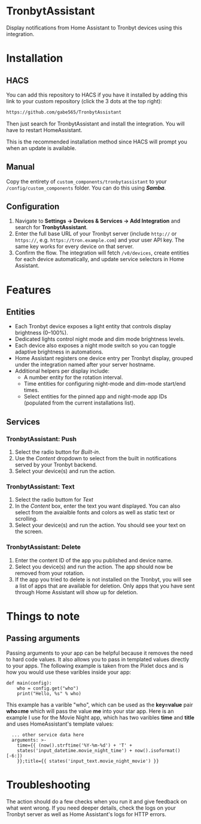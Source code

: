 # TronbytAssistant

Display notifications from Home Assistant to Tronbyt devices using this integration.

# Installation

## HACS
You can add this repository to HACS if you have it installed by adding this link to your custom repository (click the 3 dots at the top right):
```txt
https://github.com/gabe565/TronbytAssistant
```
Then just search for TronbytAssistant and install the integration. You will have to restart HomeAssistant.

This is the recommended installation method since HACS will prompt you when an update is available.

## Manual
Copy the entirety of `custom_components/tronbytassistant` to your `/config/custom_components` folder. You can do this using ***Samba***.

## Configuration
1. Navigate to **Settings → Devices & Services → Add Integration** and search for **TronbytAssistant**.
2. Enter the full base URL of your Tronbyt server (include `http://` or `https://`, e.g. `https://tron.example.com`) and your user API key. The same key works for every device on that server.
3. Confirm the flow. The integration will fetch `/v0/devices`, create entities for each device automatically, and update service selectors in Home Assistant.

# Features

## Entities
- Each Tronbyt device exposes a light entity that controls display brightness (0–100%).
- Dedicated lights control night mode and dim mode brightness levels.
- Each device also exposes a night mode switch so you can toggle adaptive brightness in automations.
- Home Assistant registers one device entry per Tronbyt display, grouped under the integration named after your server hostname.
- Additional helpers per display include:
  - A number entity for the rotation interval.
  - Time entities for configuring night-mode and dim-mode start/end times.
  - Select entities for the pinned app and night-mode app IDs (populated from the current installations list).

## Services
### TronbytAssistant: Push
1. Select the radio button for *Built-in*.
2. Use the *Content* dropdown to select from the built in notifications served by your Tronbyt backend.
3. Select your device(s) and run the action.

### TronbytAssistant: Text
1. Select the radio buttom for *Text*
2. In the *Content* box, enter the text you want displayed. You can also select from the avaialble fonts and colors as well as static text or scrolling.
3. Select your device(s) and run the action. You should see your text on the screen.
   
### TronbytAssistant: Delete
1. Enter the content ID of the app you published and device name.
2. Select you device(s) and run the action. The app should now be removed from your rotation.
3. If the app you tried to delete is not installed on the Tronbyt, you will see a list of apps that are available for deletion. Only apps that you have sent through Home Assistant will show up for deletion.

# Things to note
## Passing arguments
Passing arguments to your app can be helpful because it removes the need to hard code values. It also allows you to pass in templated values directly to your apps. The following example is taken from the Pixlet docs and is how you would use these varibles inside your app:
```
def main(config):
    who = config.get("who")
    print("Hello, %s" % who)
```
This example has a varible "who", which can be used as the **key=value** pair **who=me** which will pass the value **me** into your star app. Here is an example I use for the Movie Night app, which has two varibles **time** and **title** and uses HomeAssistant's template values:
```
  ... other service data here
  arguments: >-
    time={{ (now().strftime('%Y-%m-%d') + 'T' +
    states('input_datetime.movie_night_time') + now().isoformat()[-6:]) 
    }};title={{ states('input_text.movie_night_movie') }}
```

# Troubleshooting
The action should do a few checks when you run it and give feedback on what went wrong. If you need deeper details, check the logs on your Tronbyt server as well as Home Assistant's logs for HTTP errors.

